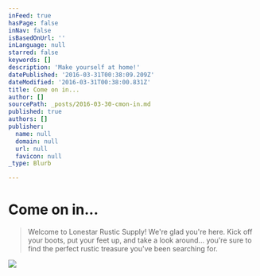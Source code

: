 ```yaml
---
inFeed: true
hasPage: false
inNav: false
isBasedOnUrl: ''
inLanguage: null
starred: false
keywords: []
description: 'Make yourself at home!'
datePublished: '2016-03-31T00:38:09.209Z'
dateModified: '2016-03-31T00:38:00.831Z'
title: Come on in...
author: []
sourcePath: _posts/2016-03-30-cmon-in.md
published: true
authors: []
publisher:
  name: null
  domain: null
  url: null
  favicon: null
_type: Blurb

---
```

# Come on in...

> Welcome to Lonestar Rustic Supply! We're glad you're here. Kick off your boots, put your feet up, and take a look around... you're sure to find the perfect rustic treasure you've been searching for. 

![](https://s3-us-west-2.amazonaws.com/the-grid-img/p/3f6c0c7b7be716f03b1a9a8d2e2a022a7ce47385.jpg)